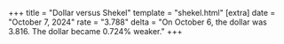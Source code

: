 +++
title = "Dollar versus Shekel"
template = "shekel.html"
[extra]
date = "October  7, 2024"
rate = "3.788"
delta = "On October  6, the dollar was 3.816. The dollar became 0.724% weaker."
+++
